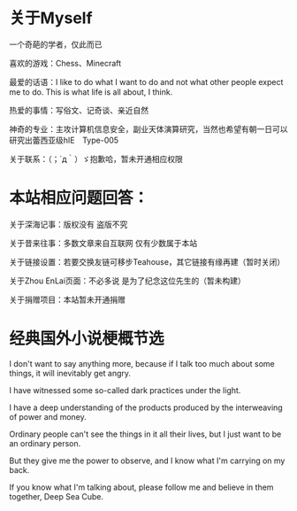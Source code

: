 # 关于Myself

一个奇葩的学者，仅此而已

喜欢的游戏：Chess、Minecraft

最爱的话语：I like to do what I want to do and not what other people expect me to do. This is what life is all about, I think.

热爱的事情：写俗文、记奇谈、亲近自然

神奇的专业：主攻计算机信息安全，副业天体演算研究，当然也希望有朝一日可以研究出蕾西亚级hIE　Type-005

关于联系：（；´д｀）ゞ抱歉哈，暂未开通相应权限

# 本站相应问题回答：

关于深海记事：版权没有 盗版不究

关于昔来往事：多数文章来自互联网 仅有少数属于本站

关于链接设置：若要交换友链可移步Teahouse，其它链接有缘再建（暂时关闭）

关于Zhou EnLai页面：不必多说 是为了纪念这位先生的（暂未构建）

关于捐赠项目：本站暂未开通捐赠

# 经典国外小说梗概节选

I don't want to say anything more, because if I talk too much about some things, it will inevitably get angry. 

I have witnessed some so-called dark practices under the light. 

I have a deep understanding of the products produced by the interweaving of power and money. 

Ordinary people can't see the things in it all their lives, but I just want to be an ordinary person. 

But they give me the power to observe, and I know what I'm carrying on my back. 

If you know what I'm talking about, please follow me and believe in them together, Deep Sea Cube.
